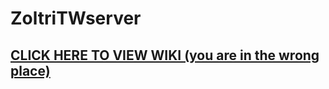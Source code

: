 # ZoltriTWserver

## [CLICK HERE TO VIEW WIKI (you are in the wrong place)](https://github.com/kaliflowerx3/ZoltriTWserver/wiki)
